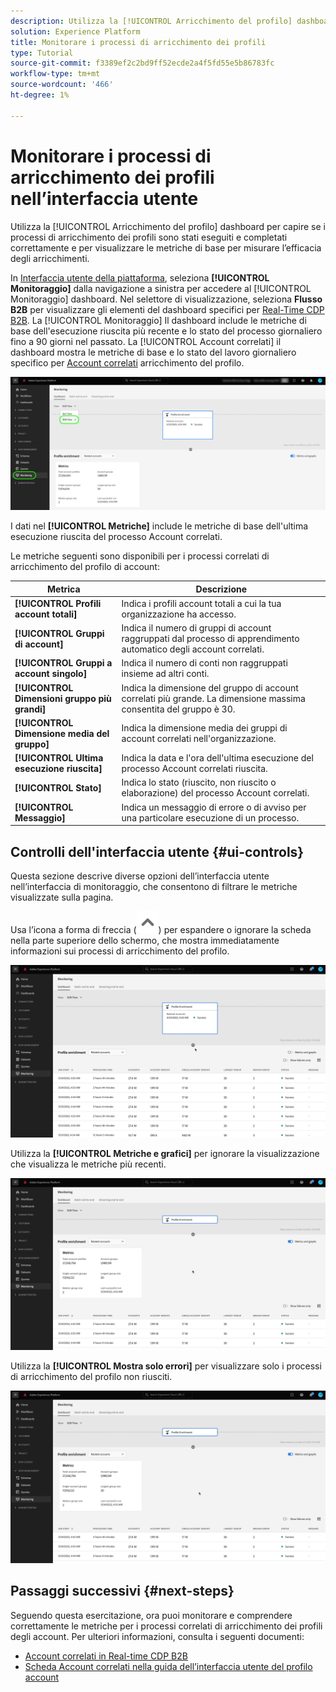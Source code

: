 ```yaml
---
description: Utilizza la [!UICONTROL Arricchimento del profilo] dashboard per capire se i processi di arricchimento dei profili sono stati eseguiti e completati correttamente e per visualizzare le metriche di base per misurare l’efficacia degli arricchimenti.
solution: Experience Platform
title: Monitorare i processi di arricchimento dei profili
type: Tutorial
source-git-commit: f3389ef2c2bd9ff52ecde2a4f5fd55e5b86783fc
workflow-type: tm+mt
source-wordcount: '466'
ht-degree: 1%

---
```


# Monitorare i processi di arricchimento dei profili nell’interfaccia utente

Utilizza la [!UICONTROL Arricchimento del profilo] dashboard per capire se i processi di arricchimento dei profili sono stati eseguiti e completati correttamente e per visualizzare le metriche di base per misurare l’efficacia degli arricchimenti.

In [Interfaccia utente della piattaforma](https://platform.adobe.com), seleziona **[!UICONTROL Monitoraggio]** dalla navigazione a sinistra per accedere al [!UICONTROL Monitoraggio] dashboard. Nel selettore di visualizzazione, seleziona **Flusso B2B** per visualizzare gli elementi del dashboard specifici per [Real-Time CDP B2B](/help/rtcdp/b2b-overview.md).  La [!UICONTROL Monitoraggio] Il dashboard include le metriche di base dell&#39;esecuzione riuscita più recente e lo stato del processo giornaliero fino a 90 giorni nel passato. La [!UICONTROL Account correlati] il dashboard mostra le metriche di base e lo stato del lavoro giornaliero specifico per [Account correlati](/help/rtcdp/b2b-ai-ml-services/related-accounts.md) arricchimento del profilo.

![Indicazione visiva su come accedere alla schermata di monitoraggio dei processi di arricchimento del profilo nell’interfaccia utente di Experience Platform.](/help/dataflows/assets/ui/b2b/monitoring-profile-enrichment-jobs.png)

I dati nel **[!UICONTROL Metriche]** include le metriche di base dell&#39;ultima esecuzione riuscita del processo Account correlati.

Le metriche seguenti sono disponibili per i processi correlati di arricchimento del profilo di account:

| Metrica | Descrizione |
---------|----------|
| **[!UICONTROL Profili account totali]** | Indica i profili account totali a cui la tua organizzazione ha accesso. |
| **[!UICONTROL Gruppi di account]** | Indica il numero di gruppi di account raggruppati dal processo di apprendimento automatico degli account correlati. |
| **[!UICONTROL Gruppi a account singolo]** | Indica il numero di conti non raggruppati insieme ad altri conti. |
| **[!UICONTROL Dimensioni gruppo più grandi]** | Indica la dimensione del gruppo di account correlati più grande. La dimensione massima consentita del gruppo è 30. |
| **[!UICONTROL Dimensione media del gruppo]** | Indica la dimensione media dei gruppi di account correlati nell&#39;organizzazione. |
| **[!UICONTROL Ultima esecuzione riuscita]** | Indica la data e l&#39;ora dell&#39;ultima esecuzione del processo Account correlati riuscita. |
| **[!UICONTROL Stato]** | Indica lo stato (riuscito, non riuscito o elaborazione) del processo Account correlati. |
| **[!UICONTROL Messaggio]** | Indica un messaggio di errore o di avviso per una particolare esecuzione di un processo. |

## Controlli dell&#39;interfaccia utente {#ui-controls}

Questa sezione descrive diverse opzioni dell’interfaccia utente nell’interfaccia di monitoraggio, che consentono di filtrare le metriche visualizzate sulla pagina.

Usa l’icona a forma di freccia (![icona a forma di freccia](/help/dataflows/assets/ui/monitor-destinations/chevron-up.png)) per espandere o ignorare la scheda nella parte superiore dello schermo, che mostra immediatamente informazioni sui processi di arricchimento del profilo.

![Registrazione dello schermo che mostra il controllo dell’interfaccia utente dell’icona a forma di freccia.](/help/dataflows/assets/ui/b2b/use-arrow-control.gif)

Utilizza la **[!UICONTROL Metriche e grafici]** per ignorare la visualizzazione che visualizza le metriche più recenti.

![Registrazione su schermo che mostra l’interruttore metriche e grafici.](/help/dataflows/assets/ui/b2b/metrics-and-graphs-toggle.gif)

Utilizza la **[!UICONTROL Mostra solo errori]** per visualizzare solo i processi di arricchimento del profilo non riusciti.

![Registrazione dello schermo che mostra solo l’interruttore Show Failure (Mostra errori).](/help/dataflows/assets/ui/b2b/show-failures-only.gif)

## Passaggi successivi {#next-steps}

Seguendo questa esercitazione, ora puoi monitorare e comprendere correttamente le metriche per i processi correlati di arricchimento dei profili degli account. Per ulteriori informazioni, consulta i seguenti documenti:

* [Account correlati in Real-time CDP B2B](/help/rtcdp/b2b-ai-ml-services/related-accounts.md)
* [Scheda Account correlati nella guida dell’interfaccia utente del profilo account](/help/rtcdp/accounts/account-profile-ui-guide.md)
